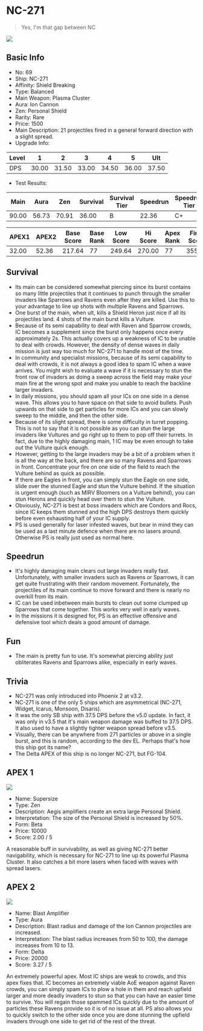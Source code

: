 # NC-271

> Yes, I'm that gap between NC

<img src="/ships/ship_69.png" style={{zoom:1}}/>

## Basic Info

- No: 69
- Ship: NC-271
- Affinity: Shield Breaking
- Type: Balanced
- Main Weapon: Plasma Cluster
- Aura: Ion Cannon
- Zen: Personal Shield
- Rarity: Rare
- Price: 1500
- Main Description: 21 projectiles fired in a general forward direction with a slight spread.
- Upgrade Info: 

| Level | 1 | 2 | 3 | 4 | 5 | Ult |
|--|--|--|--|--|--|--|
| DPS | 30.00 | 31.50 | 33.00 | 34.50 | 36.00 | 37.50 |

- Test Results: 

| Main | Aura | Zen | Survival | Survival Tier | Speedrun | Speedrun Tier | Fun | Fun Tier |
|--|--|--|--|--|--|--|--|--|
| 90.00 | 56.73 | 70.91 | 36.00 | B | 22.36 | C+ | 26.73 | C |

| APEX1 | APEX2 | Base Score | Base Rank | Low Score | Hi Score | Apex Rank | Final Score | FinalRank |
|--|--|--|--|--|--|--|--|--|
| 32.00 | 52.36 | 217.64 | 77 | 249.64 | 270.00 | 77 | 355.09 | 76 |

## Survival

- Its main can be considered somewhat piercing since its burst contains so many little projectiles that it continues to punch through the smaller invaders like Sparrows and Ravens even after they are killed. Use this to your advantage to line up shots with multiple Ravens and Sparrows.
- One burst of the main, when ult, kills a Shield Heron just nice if all its projectiles land. 4 shots of the main burst kills a Vulture.
- Because of its semi capability to deal with Raven and Sparrow crowds, IC becomes a supplement since the burst only happens once every approximately 2s. This actually covers up a weakness of IC to be unable to deal with crowds. However, the density of dense waves in daily mission is just way too much for NC-271 to handle most of the time.
- In community and specialist missions, because of its semi capability to deal with crowds, it is not always a good idea to spam IC when a wave arrives. You might wish to evaluate a wave if it is necessary to stun the front row of invaders as doing a sweep across the field may make your main fire at the wrong spot and make you unable to reach the backline larger invaders.
- In daily missions, you should spam all your ICs on one side in a dense wave. This allows you to have space on that side to avoid bullets. Push upwards on that side to get particles for more ICs and you can slowly sweep to the middle, and then the other side.
- Because of its slight spread, there is some difficulty in turret popping. This is not to say that it is not possible as you can stun the large invaders like Vultures and go right up to them to pop off their turrets. In fact, due to the highly damaging main, 1 IC may be even enough to take out the Vulture quick enough.
- However, getting to the large invaders may be a bit of a problem when it is all the way at the back, and there are so many Ravens and Sparrows in front. Concentrate your fire on one side of the field to reach the Vulture behind as quick as possible.
- If there are Eagles in front, you can simply stun the Eagle on one side, slide over the stunned Eagle and stun the Vulture behind. If the situation is urgent enough (such as MIRV Bloomers on a Vulture behind), you can stun Herons and quickly head over them to stun the Vulture.
- Obviously, NC-271 is best at boss invaders which are Condors and Rocs, since IC keeps them stunned and the high DPS destroys them quickly before even exhausting half of your IC supply.
- PS is used generally for laser infested waves, but bear in mind they can be used as a last minute defence when there are no lasers around. Otherwise PS is really just used as normal here.

## Speedrun

- It's highly damaging main clears out large invaders really fast. Unfortunately, with smaller invaders such as Ravens or Sparrows, it can get quite frustrating with their random movement. Fortunately, the projectiles of its main continue to move forward and there is nearly no overkill from its main.
- IC can be used inbetween main bursts to clean out some clumped up Sparrows that come together. This works very well in early waves.
- In the missions it is designed for, PS is an effective offensive and defensive tool which deals a good amount of damage.

## Fun

- The main is pretty fun to use. It's somewhat piercing ability just obliterates Ravens and Sparrows alike, especially in early waves.

## Trivia

- NC-271 was only introduced into Phoenix 2 at v3.2.
- NC-271 is one of the only 5 ships which are asymmetrical (NC-271, Widget, Icarus, Monsoon, Disaris).
- It was the only SB ship with 37.5 DPS before the v5.0 update. In fact, it was only in v3.5 that it's main weapon damage was buffed to 37.5 DPS. It also used to have a slightly tighter weapon spread before v3.5.
- Visually, there can be anywhere from 271 particles or above in a single burst, and this is random, according to the dev EL. Perhaps that's how this ship got its name?
- The Delta APEX of this ship is no longer NC-271, but FG-104.

## APEX 1

<img src="/ships/ship_69_apex_1.png" style={{zoom:1}}/>

- Name: Supersize
- Type: Zen
- Description: Aegis amplifiers create an extra large Personal Shield.
- Interpretation: The size of the Personal Shield is increased by 50%.
- Form: Beta
- Price: 10000
- Score: 2.00 / 5

A reasonable buff in survivability, as well as giving NC-271 better navigability, which is necessary for NC-271 to line up its powerful Plasma Cluster. It also catches a bit more lasers when faced with waves with spread lasers.

## APEX 2

<img src="/ships/ship_69_apex_2.png" style={{zoom:1}}/>

- Name: Blast Amplifier
- Type: Aura
- Description: Blast radius and damage of the Ion Cannon projectiles are increased.
- Interpretation: The blast radius increases from 50 to 100, the damage increases from 10 to 13.
- Form: Delta
- Price: 20000
- Score: 3.27 / 5

An extremely powerful apex. Most IC ships are weak to crowds, and this apex fixes that. IC becomes an extremely viable AoE weapon against Raven crowds, you can simply spam ICs to plow a hole in them and reach upfield larger and more deadly invaders to stun so that you can have an easier time to survive. You will regain those spammed ICs quickly due to the amount of particles these Ravens provide so it is of no issue at all. PS also allows you to quickly switch to the other side once you are done stunning the upfield invaders through one side to get rid of the rest of the threat.
